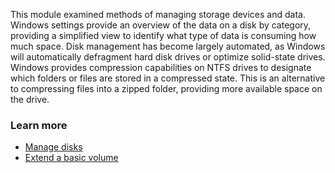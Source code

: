 This module examined methods of managing storage devices and data. Windows settings provide an overview of the data on a disk by category, providing a simplified view to identify what type of data is consuming how much space. Disk management has become largely automated, as Windows will automatically defragment hard disk drives or optimize solid-state drives. Windows provides compression capabilities on NTFS drives to designate which folders or files are stored in a compressed state. This is an alternative to compressing files into a zipped folder, providing more available space on the drive.

### Learn more

 -  [Manage disks](/windows-server/storage/disk-management/manage-disks)
 -  [Extend a basic volume](/windows-server/storage/disk-management/extend-a-basic-volume)
